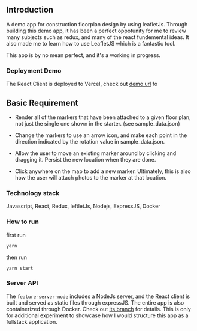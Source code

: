 ## Introduction

A demo app for construction floorplan design by using leafletJs.
Through building this demo app, it has been a perfect oppotunity for me to review many subjects such as redux, and many of the react fundemental ideas. It also made me to learn how to use LeafletJS which is a fantastic tool.

This app is by no mean perfect, and it's a working in progress.

### Deployment Demo

The React Client is deployed to Vercel, check out [demo url](https://struct-site-app-redo-c7h4hdirv-2015rpro.vercel.app/) fo

## Basic Requirement

- Render all of the markers that have been attached to a given floor plan, not just the single one shown in the starter. (see sample_data.json)

- Change the markers to use an arrow icon, and make each point in the direction indicated by the rotation value in sample_data.json.

- Allow the user to move an existing marker around by clicking and dragging it. Persist the new location when they are done.

- Click anywhere on the map to add a new marker. Ultimately, this is also how the user will attach photos to the marker at that location.

### Technology stack

Javascript, React, Redux, leftletJs, Nodejs, ExpressJS, Docker

### How to run

first run

```
yarn
```

then run

```
yarn start
```

### Server API

The `feature-server-node` includes a NodeJs server, and the React client is built and served as static files through expressJS. The entire app is also containerized through Docker.
Check out [its branch](https://github.com/dsl2022/StructSiteAppRedo/tree/feature-server-node) for details. This is only for additional experiment to showcase how I would structure this app as a fullstack application.
